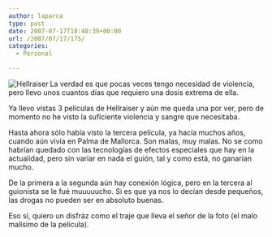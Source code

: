 ```yaml
---
author: laparca
type: post
date: 2007-07-17T18:48:39+00:00
url: /2007/07/17/175/
categories:
  - Personal

---
```

<img decoding="async" src="http://blog.laparca.es/wp-content/uploads/2007/07/hellraiser-pinhead-c10040177.jpeg" title="Hellraiser" alt="Hellraiser" align="left" />La verdad es que pocas veces tengo necesidad de violencia, pero llevo unos cuantos días que requiero una dosis extrema de ella.

Ya llevo vistas 3 películas de Hellraiser y aún me queda una por ver, pero de momento no he visto la suficiente violencia y sangre que necesitaba.

Hasta ahora sólo había visto la tercera película, ya hacía muchos años, cuando aún vivía en Palma de Mallorca. Son malas, muy malas. No se como habrían quedado con las tecnologías de efectos especiales que hay en la actualidad, pero sin variar en nada el guión, tal y como está, no ganarían mucho.

De la primera a la segunda aún hay conexión lógica, pero en la tercera al guionista se le fué muuuuucho. Si es que ya nos lo decían desde pequeños, las drogas no pueden ser en absoluto buenas.

Eso sí, quiero un disfráz como el traje que lleva el señor de la foto (el malo malísimo de la película).